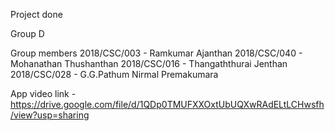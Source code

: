 Project done

Group D

Group members
2018/CSC/003 - Ramkumar Ajanthan
2018/CSC/040 - Mohanathan Thushanthan
2018/CSC/016 - Thangaththurai Jenthan
2018/CSC/028 - G.G.Pathum Nirmal Premakumara

App video link - https://drive.google.com/file/d/1QDp0TMUFXXOxtUbUQXwRAdELtLCHwsfh/view?usp=sharing
